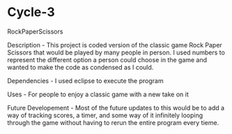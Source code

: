 # Cycle-3
RockPaperScissors

Description - This project is coded version of the classic game Rock Paper Scissors that would be played by many people in person. I used numbers to represent the different option a person could choose in the game and wanted to make the code as condensed as I could.

Dependencies - I used eclipse to execute the program

Uses - For people to enjoy a classic game with a new take on it

Future Developement - Most of the future updates to this would be to add a way of tracking scores, a timer, and some way of it infinitely looping through the game without having to rerun the entire program every tieme.
